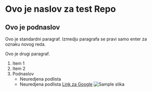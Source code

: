 # Ovo je naslov za test Repo
## Ovo je podnaslov

Ovo je standardni paragraf. Izmedju paragrafa se pravi samo enter za oznaku novog reda.

Ovo je drugi paragraf.

1. Item 1
2. Item 2
3. Podnaslov
    * Neuredjena podlista
    * Neuredjena podlista
[Link za Google](https://www.google.rs)
![Sample slika](https://image.shutterstock.com/image-vector/sample-stamp-square-grunge-sign-260nw-1474408826.jpg)
